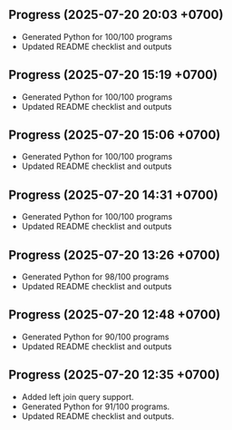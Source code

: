 ## Progress (2025-07-20 20:03 +0700)
- Generated Python for 100/100 programs
- Updated README checklist and outputs

## Progress (2025-07-20 15:19 +0700)
- Generated Python for 100/100 programs
- Updated README checklist and outputs

## Progress (2025-07-20 15:06 +0700)
- Generated Python for 100/100 programs
- Updated README checklist and outputs

## Progress (2025-07-20 14:31 +0700)
- Generated Python for 100/100 programs
- Updated README checklist and outputs

## Progress (2025-07-20 13:26 +0700)
- Generated Python for 98/100 programs
- Updated README checklist and outputs

## Progress (2025-07-20 12:48 +0700)
- Generated Python for 90/100 programs
- Updated README checklist and outputs

## Progress (2025-07-20 12:35 +0700)
- Added left join query support.
- Generated Python for 91/100 programs.
- Updated README checklist and outputs.
